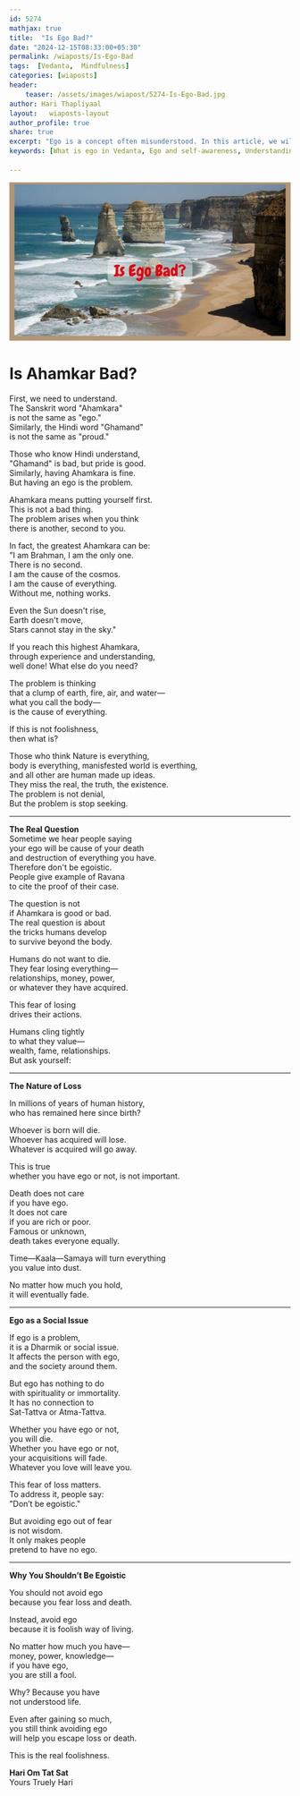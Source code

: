 ```yaml
---        
id: 5274
mathjax: true        
title:  "Is Ego Bad?"        
date: "2024-12-15T08:33:00+05:30"        
permalink: /wiaposts/Is-Ego-Bad
tags:  [Vedanta,  Mindfulness]         
categories: [wiaposts] 
header:        
    teaser: /assets/images/wiapost/5274-Is-Ego-Bad.jpg               
author: Hari Thapliyaal        
layout:   wiaposts-layout              
author_profile: true        
share: true
excerpt: "Ego is a concept often misunderstood. In this article, we will explore the concept of ego in the context of Vedanta and mindfulness. We will also explore the implications of ego on our lives and how we can work towards a healthier ego."
keywords: [What is ego in Vedanta, Ego and self-awareness, Understanding ego in mindfulness, Ego and self-identity, Ego and personal growth, Ego and spirituality, Ego and psychology, How to overcome ego, Ego and self-improvement]

---
```


![Is Ego Bad?](/assets/images/wiapost/5274-Is-Ego-Bad.jpg)
   
# Is Ahamkar Bad?  
   
First, we need to understand.  
The Sanskrit word "Ahamkara"  
is not the same as "ego."  
Similarly, the Hindi word "Ghamand"  
is not the same as "proud."  

Those who know Hindi understand,  
"Ghamand" is bad, but pride is good.  
Similarly, having Ahamkara is fine.  
But having an ego is the problem.  

Ahamkara means putting yourself first.  
This is not a bad thing.  
The problem arises when you think  
there is another, second to you.  

In fact, the greatest Ahamkara can be:  
"I am Brahman, I am the only one.  
There is no second.  
I am the cause of the cosmos.  
I am the cause of everything.  
Without me, nothing works.  

Even the Sun doesn't rise,  
Earth doesn't move,  
Stars cannot stay in the sky."  

If you reach this highest Ahamkara,  
through experience and understanding,  
well done! What else do you need?  

The problem is thinking  
that a clump of earth, fire, air, and water—  
what you call the body—  
is the cause of everything.  

If this is not foolishness,  
then what is?

Those who think Nature is everything,  
body is everything, manisfested world is everthing,   
and all other are human made up ideas.  
They miss the real, the truth, the existence.  
The problem is not denial,  
But the problem is stop seeking.

---

**The Real Question**  
Sometime we hear people saying  
your ego will be cause of your death   
and destruction of everything you have.   
Therefore don't be egoistic.  
People give example of Ravana   
to cite the proof of their case.

The question is not  
if Ahamkara is good or bad.  
The real question is about  
the tricks humans develop  
to survive beyond the body.  

Humans do not want to die.  
They fear losing everything—  
relationships, money, power,  
or whatever they have acquired.  

This fear of losing  
drives their actions.  

Humans cling tightly  
to what they value—  
wealth, fame, relationships.  
But ask yourself:  

---

**The Nature of Loss**  

In millions of years of human history,  
who has remained here since birth?  

Whoever is born will die.  
Whoever has acquired will lose.  
Whatever is acquired will go away.  

This is true  
whether you have ego or not, is not important.  

Death does not care  
if you have ego.  
It does not care  
if you are rich or poor.  
Famous or unknown,  
death takes everyone equally.  

Time—Kaala—Samaya will turn everything  
you value into dust.  

No matter how much you hold,  
it will eventually fade.

---

**Ego as a Social Issue**  

If ego is a problem,  
it is a Dharmik or social issue.  
It affects the person with ego,  
and the society around them.  

But ego has nothing to do  
with spirituality or immortality.  
It has no connection to  
Sat-Tattva or Atma-Tattva.  

Whether you have ego or not,  
you will die.  
Whether you have ego or not,  
your acquisitions will fade.  
Whatever you love will leave you.

This fear of loss matters.  
To address it, people say:  
"Don’t be egoistic."  

But avoiding ego out of fear  
is not wisdom.  
It only makes people  
pretend to have no ego.

---

**Why You Shouldn’t Be Egoistic**  

You should not avoid ego  
because you fear loss and death.  

Instead, avoid ego  
because it is foolish way of living.  

No matter how much you have—  
money, power, knowledge—  
if you have ego,  
you are still a fool.  

Why? Because you have  
not understood life.  

Even after gaining so much,  
you still think avoiding ego  
will help you escape loss or death.  

This is the real foolishness.  

**Hari Om Tat Sat**   
Yours Truely Hari
